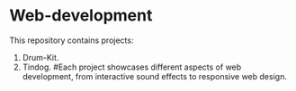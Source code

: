 # Web-development

This repository contains projects: 
1. Drum-Kit.
2. Tindog.
#Each project showcases different aspects of web development, from interactive sound effects to responsive web design.
